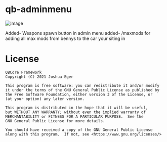 # qb-adminmenu
![image](https://user-images.githubusercontent.com/26008458/164336085-6b626239-a4ce-472b-80db-daf9447da500.png)

Added- Weapons spawn button in admin menu 
added- /maxmods  for adding all max mods from bennys to the car your siting in 



# License

    QBCore Framework
    Copyright (C) 2021 Joshua Eger

    This program is free software: you can redistribute it and/or modify
    it under the terms of the GNU General Public License as published by
    the Free Software Foundation, either version 3 of the License, or
    (at your option) any later version.

    This program is distributed in the hope that it will be useful,
    but WITHOUT ANY WARRANTY; without even the implied warranty of
    MERCHANTABILITY or FITNESS FOR A PARTICULAR PURPOSE.  See the
    GNU General Public License for more details.

    You should have received a copy of the GNU General Public License
    along with this program.  If not, see <https://www.gnu.org/licenses/>
